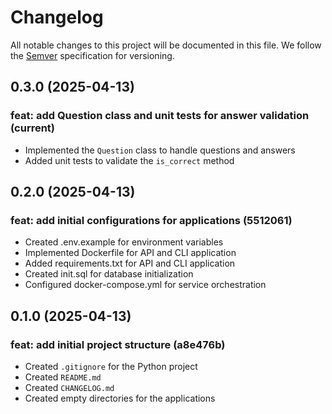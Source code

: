 # Changelog

All notable changes to this project will be documented in this file. We follow the [Semver](https://semver.org/) specification for versioning.

## 0.3.0 (2025-04-13)

### feat: add Question class and unit tests for answer validation (current)

- Implemented the `Question` class to handle questions and answers
- Added unit tests to validate the `is_correct` method

## 0.2.0 (2025-04-13)

### feat: add initial configurations for applications (5512061)

- Created .env.example for environment variables
- Implemented Dockerfile for API and CLI application
- Added requirements.txt for API and CLI application
- Created init.sql for database initialization
- Configured docker-compose.yml for service orchestration

## 0.1.0 (2025-04-13)

### feat: add initial project structure (a8e476b)

- Created `.gitignore` for the Python project
- Created `README.md`
- Created `CHANGELOG.md`
- Created empty directories for the applications
